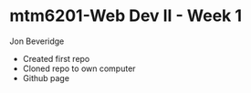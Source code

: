 # mtm6201-Web Dev II - Week 1
Jon Beveridge

- Created first repo
- Cloned repo to own computer
- Github page